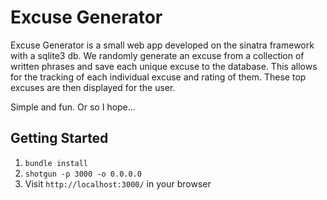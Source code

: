 Excuse Generator
====================

Excuse Generator is a small web app developed on the sinatra framework with a sqlite3 db.
We randomly generate an excuse from a collection of written phrases and save each unique excuse to the database. This allows for the tracking of each individual excuse and rating of them. These top excuses are then displayed for the user.

Simple and fun. Or so I hope...


## Getting Started

1. `bundle install`
2. `shotgun -p 3000 -o 0.0.0.0`
3. Visit `http://localhost:3000/` in your browser

